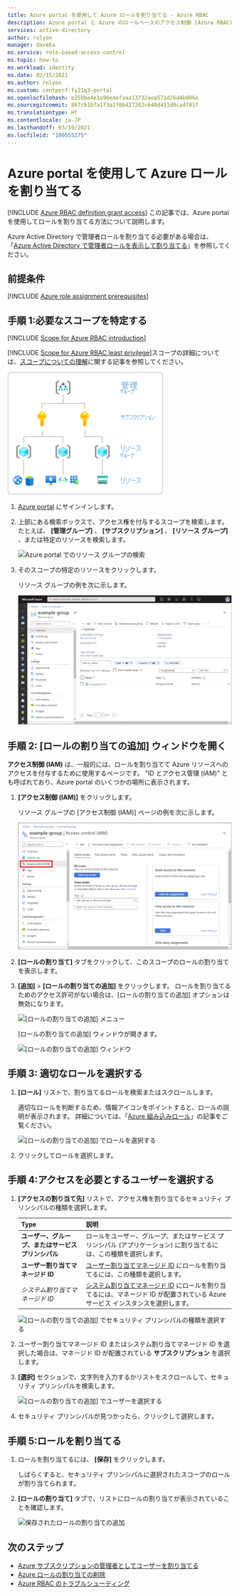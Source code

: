 ```yaml
---
title: Azure portal を使用して Azure ロールを割り当てる - Azure RBAC
description: Azure portal と Azure のロールベースのアクセス制御 (Azure RBAC) を使用して、ユーザー、グループ、サービス プリンシパル、またはマネージド ID に対して Azure リソースへのアクセス権を付与する方法について説明します。
services: active-directory
author: rolyon
manager: daveba
ms.service: role-based-access-control
ms.topic: how-to
ms.workload: identity
ms.date: 02/15/2021
ms.author: rolyon
ms.custom: contperf-fy21q3-portal
ms.openlocfilehash: e25bbe4e1a96e4efaaa13732aea571d26d4b006e
ms.sourcegitcommit: 867cb1b7a1f3a1f0b427282c648d411d0ca4f81f
ms.translationtype: HT
ms.contentlocale: ja-JP
ms.lasthandoff: 03/19/2021
ms.locfileid: "100555275"
---
```

# <a name="assign-azure-roles-using-the-azure-portal"></a>Azure portal を使用して Azure ロールを割り当てる

[!INCLUDE [Azure RBAC definition grant access](../../includes/role-based-access-control/definition-grant.md)] この記事では、Azure portal を使用してロールを割り当てる方法について説明します。

Azure Active Directory で管理者ロールを割り当てる必要がある場合は、「[Azure Active Directory で管理者ロールを表示して割り当てる](../active-directory/roles/manage-roles-portal.md)」を参照してください。

## <a name="prerequisites"></a>前提条件

[!INCLUDE [Azure role assignment prerequisites](../../includes/role-based-access-control/prerequisites-role-assignments.md)]

## <a name="step-1-identify-the-needed-scope"></a>手順 1:必要なスコープを特定する

[!INCLUDE [Scope for Azure RBAC introduction](../../includes/role-based-access-control/scope-intro.md)]

[!INCLUDE [Scope for Azure RBAC least privilege](../../includes/role-based-access-control/scope-least.md)]スコープの詳細については、[スコープについての理解](scope-overview.md)に関する記事を参照してください。

![Azure RBAC のスコープ レベル](../../includes/role-based-access-control/media/scope-levels.png)

1. [Azure portal](https://portal.azure.com) にサインインします。

1. 上部にある検索ボックスで、アクセス権を付与するスコープを検索します。 たとえば、 **[管理グループ]** 、 **[サブスクリプション]** 、 **[リソース グループ]** 、または特定のリソースを検索します。

    ![Azure portal でのリソース グループの検索](./media/shared/rg-portal-search.png)

1. そのスコープの特定のリソースをクリックします。

    リソース グループの例を次に示します。

    ![リソース グループの概要](./media/shared/rg-overview.png)

## <a name="step-2-open-the-add-role-assignment-pane"></a>手順 2: [ロールの割り当ての追加] ウィンドウを開く

**アクセス制御 (IAM)** は、一般的には、ロールを割り当てて Azure リソースへのアクセスを付与するために使用するページです。 "ID とアクセス管理 (IAM)" とも呼ばれており、Azure portal のいくつかの場所に表示されます。

1. **[アクセス制御 (IAM)]** をクリックします。

    リソース グループの [アクセス制御 (IAM)] ページの例を次に示します。

    ![リソース グループの [アクセス制御 (IAM)] ページ](./media/shared/rg-access-control.png)

1. **[ロールの割り当て]** タブをクリックして、このスコープのロールの割り当てを表示します。

1. **[追加]**  >  **[ロールの割り当ての追加]** をクリックします。
   ロールを割り当てるためのアクセス許可がない場合は、[ロールの割り当ての追加] オプションは無効になります。

   ![[ロールの割り当ての追加] メニュー](./media/shared/add-role-assignment-menu.png)

    [ロールの割り当ての追加] ウィンドウが開きます。

   ![[ロールの割り当ての追加] ウィンドウ](./media/shared/add-role-assignment.png)

## <a name="step-3-select-the-appropriate-role"></a>手順 3: 適切なロールを選択する

1. **[ロール]** リストで、割り当てるロールを検索またはスクロールします。

    適切なロールを判断するため、情報アイコンをポイントすると、ロールの説明が表示されます。 詳細については、「[Azure 組み込みロール](built-in-roles.md)」の記事をご覧ください。

   ![[ロールの割り当ての追加] でロールを選択する](./media/role-assignments-portal/add-role-assignment-role.png)

1. クリックしてロールを選択します。

## <a name="step-4-select-who-needs-access"></a>手順 4:アクセスを必要とするユーザーを選択する

1. **[アクセスの割り当て先]** リストで、アクセス権を割り当てるセキュリティ プリンシパルの種類を選択します。

    | Type | 説明 |
    | --- | --- |
    | **ユーザー、グループ、またはサービス プリンシパル** | ロールをユーザー、グループ、またはサービス プリンシパル (アプリケーション) に割り当てるには、この種類を選択します。 |
    | **ユーザー割り当てマネージド ID** | [ユーザー割り当てマネージド ID](../active-directory/managed-identities-azure-resources/overview.md) にロールを割り当てるには、この種類を選択します。 |
    | *システム割り当てマネージド ID* | [システム割り当てマネージド ID](../active-directory/managed-identities-azure-resources/overview.md) にロールを割り当てるには、マネージド ID が配置されている Azure サービス インスタンスを選択します。 |

   ![[ロールの割り当ての追加] でセキュリティ プリンシパルの種類を選択する](./media/role-assignments-portal/add-role-assignment-type.png)

1. ユーザー割り当てマネージド ID またはシステム割り当てマネージド ID を選択した場合は、マネージド ID が配置されている **サブスクリプション** を選択します。

1. **[選択]** セクションで、文字列を入力するかリストをスクロールして、セキュリティ プリンシパルを検索します。

   ![[ロールの割り当ての追加] でユーザーを選択する](./media/role-assignments-portal/add-role-assignment-user.png)

1. セキュリティ プリンシパルが見つかったら、クリックして選択します。

## <a name="step-5-assign-role"></a>手順 5:ロールを割り当てる

1. ロールを割り当てるには、 **[保存]** をクリックします。

   しばらくすると、セキュリティ プリンシパルに選択されたスコープのロールが割り当てられます。

1. **[ロールの割り当て]** タブで、リストにロールの割り当てが表示されていることを確認します。

    ![保存されたロールの割り当ての追加](./media/role-assignments-portal/rg-role-assignments.png)

## <a name="next-steps"></a>次のステップ

- [Azure サブスクリプションの管理者としてユーザーを割り当てる](role-assignments-portal-subscription-admin.md)
- [Azure ロールの割り当ての削除](role-assignments-remove.md)
- [Azure RBAC のトラブルシューティング](troubleshooting.md)
